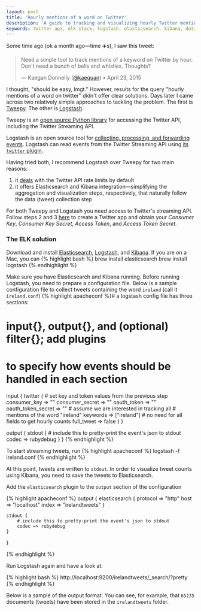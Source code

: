 ```yaml
---
layout: post
title: 'Hourly mentions of a word on Twitter'
description: 'A guide to tracking and visualizing hourly Twitter mentions using Tweepy and the ELK stack'
keywords: twitter api, elk stack, logstash, elasticsearch, kibana, data visualization
---
```


Some time ago (ok a month ago—time ✈️s), I saw this tweet:

> Need a simple tool to track mentions of a keyword on Twitter by hour. Don't need a bunch of bells and whistles. Thoughts?
> 
> — Kaegan Donnelly ([@kaequan](https://twitter.com/kaequan/status/591359379431104513)) • April 23, 2015

I thought, "should be easy, lmgt." However, results for the query "hourly mentions of a word on twitter" didn't offer clear solutions.
Days later I came across two relatively simple approaches to tackling the problem. The first is [Tweepy](https://github.com/tweepy/tweepy). The other is [Logstash](https://www.elastic.co/guide/en/logstash/current/getting-started-with-logstash.html).

Tweepy is an [open source Python library](http://www.tweepy.org/) for accessing the Twitter API, including the Twitter Streaming API.

Logstash is an open source tool for [collecting, processing, and forwarding events](https://wikitech.wikimedia.org/wiki/Logstash). Logstash can read events from the Twitter Streaming API using [its `twitter` plugin](https://www.elastic.co/guide/en/logstash/current/plugins-inputs-twitter.html).

Having tried both, I recommend Logstash over Tweepy for two main reasons:

1. it [deals](https://github.com/logstash-plugins/logstash-input-twitter/blob/master/lib/logstash/inputs/twitter.rb) with the Twitter API rate limits by default
2. it offers Elasticsearch and Kibana integration—simplifying the aggregation and visualization steps, respectively, that naturally follow the data (tweet) collection step

For both Tweepy and Logstash you need access to Twitter's streaming API. Follow steps 2 and 3 [here](https://www.digitalocean.com/community/tutorials/how-to-authenticate-a-python-application-with-twitter-using-tweepy-on-ubuntu-14-04) to create a Twitter app and obtain your _Consumer Key_, _Consumer Key Secret_, _Access Token_, and _Access Token Secret_.

### The ELK solution

Download and install [Elasticsearch](https://www.elastic.co/downloads/past-releases/elasticsearch-1-4-4), [Logstash](https://www.elastic.co/downloads/logstash), and [Kibana](https://www.elastic.co/downloads/kibana). If you are on a Mac, you can
{% highlight bash %}
brew install elasticsearch
brew install logstash
{% endhighlight %}

Make sure you have Elasticsearch and Kibana running. Before running Logstash, you need to prepare a configuration file. Below is a sample configuration file to collect tweets containing the word `ireland` (call it `ireland.conf`)
{% highlight apacheconf %}# a logstash config file has three sections:
# input{}, output{}, and (optional) filter{}; add plugins
# to specify how events should be handled in each section

input {
    twitter {
        # set key and token values from the previous step
        consumer_key => ""
        consumer_secret => ""
        oauth_token => ""
        oauth_token_secret => ""
        # assume we are interested in tracking all
        # mentions of the word "ireland"
        keywords => ["ireland"]
        # no need for all fields to get hourly counts
        full_tweet => false
    }
}

output {
	stdout {
		# include this to pretty-print the event's json to stdout
		codec => rubydebug
  	}
}
{% endhighlight %}

To start streaming tweets, run
{% highlight apacheconf %}
logstash -f ireland.conf
{% endhighlight %}

At this point, tweets are written to `stdout`. In order to visualize tweet counts using Kibana, you need to save the tweets to Elasticsearch.

Add the `elasticsearch` plugin to the `output` section of the configuration

{% highlight apacheconf %}
output {
    elasticsearch {
        protocol => "http"
        host => "localhost"
        index => "irelandtweets"
    }

	stdout {
		# include this to pretty-print the event's json to stdout
		codec => rubydebug
  	}
}

{% endhighlight %}


Run Logstash again and have a look at:

{% highlight bash %}
http://localhost:9200/irelandtweets/_search/?pretty
{% endhighlight %}


Below is a sample of the output format. You can see, for example, that `65235` documents (tweets) have been stored in the `irelandtweets` folder.